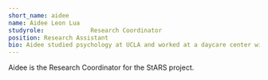 ```yaml
---
short_name: aidee
name: Aidee Leon Lua
studyrole:             Research Coordinator             
position: Research Assistant
bio: Aidee studied psychology at UCLA and worked at a daycare center with infants, toddlers,and preschoolers, inspiring her to work withyoung children as a psychologist. She lives in Los Angeles and likes hiking.
---
```


Aidee is the Research Coordinator for the StARS project.
